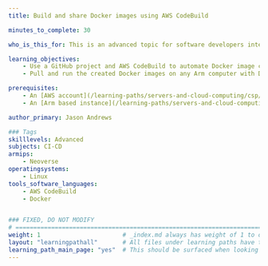 ```yaml
---
title: Build and share Docker images using AWS CodeBuild

minutes_to_complete: 30

who_is_this_for: This is an advanced topic for software developers interested in using AWS CodeBuild to automate container build tasks.

learning_objectives:
    - Use a GitHub project and AWS CodeBuild to automate Docker image creation
    - Pull and run the created Docker images on any Arm computer with Docker installed

prerequisites:
    - An [AWS account](/learning-paths/servers-and-cloud-computing/csp/aws/) for accessing AWS cloud services.
    - An [Arm based instance](/learning-paths/servers-and-cloud-computing/csp/) from a cloud service provider or any Arm server, laptop, or single-board computer running [Docker](/install-guides/docker/) used to run the created images

author_primary: Jason Andrews

### Tags
skilllevels: Advanced
subjects: CI-CD
armips:
    - Neoverse
operatingsystems:
    - Linux
tools_software_languages:
    - AWS CodeBuild
    - Docker


### FIXED, DO NOT MODIFY
# ================================================================================
weight: 1                       # _index.md always has weight of 1 to order correctly
layout: "learningpathall"       # All files under learning paths have this same wrapper
learning_path_main_page: "yes"  # This should be surfaced when looking for related content. Only set for _index.md of learning path content.
---
```

